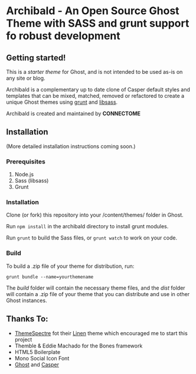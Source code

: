 # Archibald - An Open Source Ghost Theme with SASS and grunt support fo robust development

## Getting started!

This is a *starter theme* for Ghost, and is not intended to be used as-is on any site or blog.

Archibald is a complementary up to date clone of Casper default styles and templates that can be mixed, matched, removed or refactored to create a unique Ghost themes using [grunt](https://github.com/gruntjs/grunt) and [libsass](https://github.com/sass/libsass).

Archibald is created and maintained by **CONNECTOME**

## Installation

(More detailed installation instructions coming soon.)

### Prerequisites

1. Node.js
2. Sass (libsass)
3. Grunt


### Installation

Clone (or fork) this repository into your /content/themes/ folder in Ghost.

Run `npm install` in the archibald directory to install grunt modules.

Run `grunt` to build the Sass files, or `grunt watch` to work on your code.


### Build

To build a .zip file of your theme for distribution, run:

`grunt bundle --name=yourthemename`

The *build* folder will contain the necessary theme files, and the *dist* folder will contain a .zip file of your theme that you can distribute and use in other Ghost instances.

## Thanks To:

* [ThemeSpectre](http://themespectre.com/) fot their [Linen](https://github.com/ThemeSpectre/Linen) theme which encouraged me to start this project
* Themble & Eddie Machado for the Bones framework
* HTML5 Boilerplate
* Mono Social Icon Font
* [Ghost](https://github.com/TryGhost/Ghost) and [Casper](https://github.com/TryGhost/Casper)
